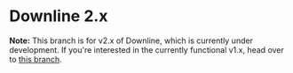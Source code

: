 # Downline 2.x

**Note:** This branch is for v2.x of Downline, which is currently under development. If you're interested in the currently functional v1.x, head over to [this branch](https://github.com/jarbun/downline/tree/master).